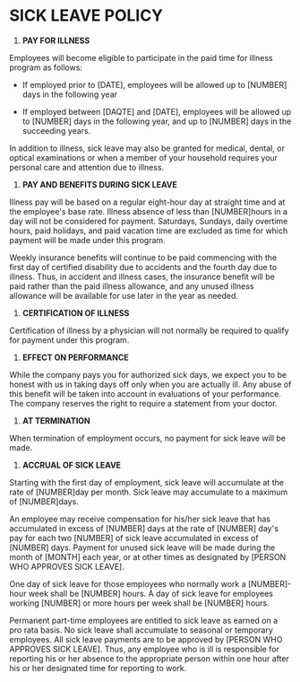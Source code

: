 # SICK LEAVE POLICY

1.  **PAY FOR ILLNESS**

Employees will become eligible to participate in the paid time for
illness program as follows:

-   If employed prior to \[DATE\], employees will be allowed up to
    \[NUMBER\] days in the following year

-   If employed between \[DAQTE\] and \[DATE\], employees will be
    allowed up to \[NUMBER\] days in the following year, and up to
    \[NUMBER\] days in the succeeding years.

In addition to illness, sick leave may also be granted for medical,
dental, or optical examinations or when a member of your household
requires your personal care and attention due to illness.

1.  **PAY AND BENEFITS DURING SICK LEAVE**

Illness pay will be based on a regular eight-hour day at straight time
and at the employee's base rate. Illness absence of less than
\[NUMBER\]hours in a day will not be considered for payment. Saturdays,
Sundays, daily overtime hours, paid holidays, and paid vacation time are
excluded as time for which payment will be made under this program.

Weekly insurance benefits will continue to be paid commencing with the
first day of certified disability due to accidents and the fourth day
due to illness. Thus, in accident and illness cases, the insurance
benefit will be paid rather than the paid illness allowance, and any
unused illness allowance will be available for use later in the year as
needed.

1.  **CERTIFICATION OF ILLNESS**

Certification of illness by a physician will not normally be required to
qualify for payment under this program.

1.  **EFFECT ON PERFORMANCE**

While the company pays you for authorized sick days, we expect you to be
honest with us in taking days off only when you are actually ill. Any
abuse of this benefit will be taken into account in evaluations of your
performance. The company reserves the right to require a statement from
your doctor.

1.  **AT TERMINATION**

When termination of employment occurs, no payment for sick leave will be
made.

1.  **ACCRUAL OF SICK LEAVE**

Starting with the first day of employment, sick leave will accumulate at
the rate of \[NUMBER\]day per month. Sick leave may accumulate to a
maximum of \[NUMBER\]days.

An employee may receive compensation for his/her sick leave that has
accumulated in excess of \[NUMBER\] days at the rate of \[NUMBER\] day's
pay for each two \[NUMBER\] of sick leave accumulated in excess of
\[NUMBER\] days. Payment for unused sick leave will be made during the
month of \[MONTH\] each year, or at other times as designated by
\[PERSON WHO APPROVES SICK LEAVE\].

One day of sick leave for those employees who normally work a
\[NUMBER\]-hour week shall be \[NUMBER\] hours. A day of sick leave for
employees working \[NUMBER\] or more hours per week shall be \[NUMBER\]
hours.

Permanent part-time employees are entitled to sick leave as earned on a
pro rata basis. No sick leave shall accumulate to seasonal or temporary
employees. All sick leave payments are to be approved by \[PERSON WHO
APPROVES SICK LEAVE\]. Thus, any employee who is ill is responsible for
reporting his or her absence to the appropriate person within one hour
after his or her designated time for reporting to work.

# 

